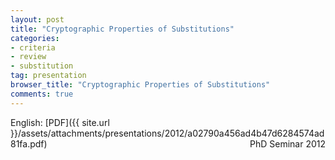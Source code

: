 ```yaml
---
layout: post
title: "Cryptographic Properties of Substitutions"
categories:
- criteria
- review
- substitution
tag: presentation
browser_title: "Cryptographic Properties of Substitutions"
comments: true
---
```


English: [PDF]({{ site.url }}/assets/attachments/presentations/2012/a02790a456ad4b47d6284574ad81fa.pdf) <span style="float: right;">PhD Seminar 2012</span>

